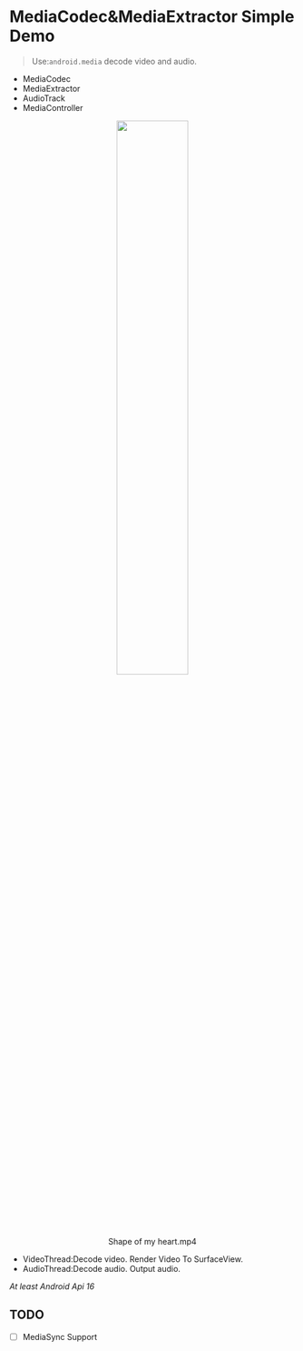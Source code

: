 # MediaCodec&MediaExtractor Simple Demo

> Use:`android.media` decode video and audio.

* MediaCodec
* MediaExtractor
* AudioTrack 
* MediaController

<center>
<img src="http://image.youcute.cn/18-7-9/19632041.jpg" width="50%">
<p>Shape of my heart.mp4</p>
</center>

* VideoThread:Decode video. Render Video To SurfaceView.
* AudioThread:Decode audio. Output audio.

*At least Android Api 16*

## TODO

- [ ] MediaSync Support
